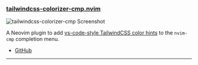<h3 id="new-tailwindcss-colorizer-cmp.nvim">
  <a href="#new-tailwindcss-colorizer-cmp.nvim">
    <span class="icon-text">
      <span class="icon">
        <i class="fa-solid fa-book"></i>
      </span>
    </span>
    <span>tailwindcss-colorizer-cmp.nvim</span>
  </a>
</h3>

![tailwindcss-colorizer-cmp Screenshot](https://user-images.githubusercontent.com/226654/212444311-3dcf5f94-64d0-40a3-9b39-ec6df2296da9.gif)

A Neovim plugin to add [vs-code-style TailwindCSS color hints](https://tailwindcss.com/docs/editor-setup) to the `nvim-cmp` completion menu.

- [GitHub](https://github.com/roobert/tailwindcss-colorizer-cmp.nvim)

---
